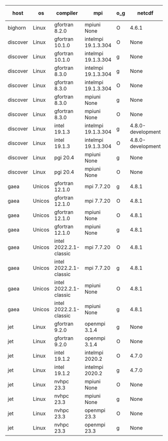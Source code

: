 

| host     | os       | compiler                              | mpi                      | o_g        | netcdf        | build       | u_pass          | u_fail          | s_pass            | s_fail            | e_pass             | e_fail             | nuopc_pass       | nuopc_fail       | artifacts link          |
|----------|----------|---------------------------------------|--------------------------|------------|---------------|-------------|-----------------|-----------------|-------------------|-------------------|--------------------|--------------------|------------------|------------------|-------------------------|
| bighorn | Linux | gfortran 8.2.0 | mpiuni None  | O | 4.6.1  | PASS | 12394 | 0 | 8 | 0 | 44 | 0 | None | None | <a href="https://github.com/esmf-org/esmf-test-artifacts/tree/d3471f06449e122c3296be8c2f45bed41cfe1956/develop/gfortran/8.2.0/O/mpiuni/None" target="_blank">d3471f0</a> | 
| discover | Linux | gfortran 10.1.0 | intelmpi 19.1.3.304  | O | None  | PASS | 13963 | 15 | 49 | 0 | 81 | 0 | 52 | 1 | <a href="https://github.com/esmf-org/esmf-test-artifacts/tree/82a8089fdd323bafd9edba79104665a0acb49242/develop/gfortran/10.1.0/O/intelmpi/19.1.3.304" target="_blank">82a8089</a> | 
| discover | Linux | gfortran 10.1.0 | intelmpi 19.1.3.304  | g | None  | PASS | 13963 | 15 | 49 | 0 | 81 | 0 | 52 | 1 | <a href="https://github.com/esmf-org/esmf-test-artifacts/tree/d79c9a5ef54cfcd3d93e7e9715a8c8f1ed4d41d9/develop/gfortran/10.1.0/g/intelmpi/19.1.3.304" target="_blank">d79c9a5</a> | 
| discover | Linux | gfortran 8.3.0 | intelmpi 19.1.3.304  | g | None  | PASS | 13963 | 15 | 49 | 0 | 81 | 0 | 52 | 1 | <a href="https://github.com/esmf-org/esmf-test-artifacts/tree/811f7e8aca41d15dd2d92c2f172a79f79ae84d94/develop/gfortran/8.3.0/g/intelmpi/19.1.3.304" target="_blank">811f7e8</a> | 
| discover | Linux | gfortran 8.3.0 | intelmpi 19.1.3.304  | O | None  | PASS | 13963 | 15 | 49 | 0 | 81 | 0 | 52 | 1 | <a href="https://github.com/esmf-org/esmf-test-artifacts/tree/33276fe70ecb3433373f4e58cb29ebada8b8973b/develop/gfortran/8.3.0/O/intelmpi/19.1.3.304" target="_blank">33276fe</a> | 
| discover | Linux | gfortran 8.3.0 | mpiuni None  | g | None  | PASS | 12394 | 0 | 8 | 0 | 44 | 0 | None | None | <a href="https://github.com/esmf-org/esmf-test-artifacts/tree/4fea40f769917af74abfca699d3216e101b141a2/develop/gfortran/8.3.0/g/mpiuni/None" target="_blank">4fea40f</a> | 
| discover | Linux | gfortran 8.3.0 | mpiuni None  | O | None  | PASS | 12394 | 0 | 8 | 0 | 44 | 0 | None | None | <a href="https://github.com/esmf-org/esmf-test-artifacts/tree/8fefe87acf3a78a557bb7f5c51da84cf8814b996/develop/gfortran/8.3.0/O/mpiuni/None" target="_blank">8fefe87</a> | 
| discover | Linux | intel 19.1.3 | intelmpi 19.1.3.304  | g | 4.8.0-development  | PASS | 13978 | 0 | 49 | 0 | 81 | 0 | 53 | 0 | <a href="https://github.com/esmf-org/esmf-test-artifacts/tree/37e7df4a4c2e9dea1f189140ab6a59523f32a93c/develop/intel/19.1.3/g/intelmpi/19.1.3.304" target="_blank">37e7df4</a> | 
| discover | Linux | intel 19.1.3 | intelmpi 19.1.3.304  | O | 4.8.0-development  | PASS | 13978 | 0 | 49 | 0 | 81 | 0 | 53 | 0 | <a href="https://github.com/esmf-org/esmf-test-artifacts/tree/a698e35a3bd8e13a4c6e309a3552d6bfe12c7a4a/develop/intel/19.1.3/O/intelmpi/19.1.3.304" target="_blank">a698e35</a> | 
| discover | Linux | pgi 20.4 | mpiuni None  | g | None  | PASS | None | None | None | None | None | None | None | None | <a href="https://github.com/esmf-org/esmf-test-artifacts/tree/184f841c3da5c8e7a540b3d414f611ad77966fd3/develop/pgi/20.4/g/mpiuni/None" target="_blank">184f841</a> | 
| discover | Linux | pgi 20.4 | mpiuni None  | O | None  | PASS | 12392 | 2 | 8 | 0 | 44 | 0 | None | None | <a href="https://github.com/esmf-org/esmf-test-artifacts/tree/a3f9081f2dd7105f643c01688df2f8dcc7ef83ad/develop/pgi/20.4/O/mpiuni/None" target="_blank">a3f9081</a> | 
| gaea | Unicos | gfortran 12.1.0 | mpi 7.7.20  | g | 4.8.1  | PASS | 13977 | 1 | 49 | 0 | 81 | 0 | 47 | 6 | <a href="https://github.com/esmf-org/esmf-test-artifacts/tree/eab3e82596babdb6b674bd379f8b9b15c301adaf/develop/gfortran/12.1.0/g/mpi/7.7.20" target="_blank">eab3e82</a> | 
| gaea | Unicos | gfortran 12.1.0 | mpi 7.7.20  | O | 4.8.1  | PASS | 13977 | 1 | 49 | 0 | 81 | 0 | 47 | 6 | <a href="https://github.com/esmf-org/esmf-test-artifacts/tree/ddf982a9cf4eadcc1d948af39023397f29f0fecb/develop/gfortran/12.1.0/O/mpi/7.7.20" target="_blank">ddf982a</a> | 
| gaea | Unicos | gfortran 12.1.0 | mpiuni None  | O | 4.8.1  | PASS | 12394 | 0 | 8 | 0 | 44 | 0 | None | None | <a href="https://github.com/esmf-org/esmf-test-artifacts/tree/79b492beea1a06d1685c53de7d0ae599003ffdf3/develop/gfortran/12.1.0/O/mpiuni/None" target="_blank">79b492b</a> | 
| gaea | Unicos | gfortran 12.1.0 | mpiuni None  | g | 4.8.1  | PASS | 12394 | 0 | 8 | 0 | 44 | 0 | None | None | <a href="https://github.com/esmf-org/esmf-test-artifacts/tree/d0631ad5334f31876d0e0631dc2ad2558aceab43/develop/gfortran/12.1.0/g/mpiuni/None" target="_blank">d0631ad</a> | 
| gaea | Unicos | intel 2022.2.1-classic | mpi 7.7.20  | O | 4.8.1  | PASS | 13978 | 0 | 49 | 0 | 81 | 0 | 47 | 6 | <a href="https://github.com/esmf-org/esmf-test-artifacts/tree/29c8381ea89d0b304ac443f5db754f2a907a5841/develop/intel/2022.2.1-classic/O/mpi/7.7.20" target="_blank">29c8381</a> | 
| gaea | Unicos | intel 2022.2.1-classic | mpi 7.7.20  | g | 4.8.1  | PASS | 13978 | 0 | 49 | 0 | 81 | 0 | 47 | 6 | <a href="https://github.com/esmf-org/esmf-test-artifacts/tree/a254c2cb9f680dc9b774a44e6e43b5d911ba4850/develop/intel/2022.2.1-classic/g/mpi/7.7.20" target="_blank">a254c2c</a> | 
| gaea | Unicos | intel 2022.2.1-classic | mpiuni None  | O | 4.8.1  | PASS | 12394 | 0 | 8 | 0 | 44 | 0 | None | None | <a href="https://github.com/esmf-org/esmf-test-artifacts/tree/ef55fca2621f4045697e3598c3fea4b7f06506e0/develop/intel/2022.2.1-classic/O/mpiuni/None" target="_blank">ef55fca</a> | 
| gaea | Unicos | intel 2022.2.1-classic | mpiuni None  | g | 4.8.1  | PASS | 12394 | 0 | 8 | 0 | 44 | 0 | None | None | <a href="https://github.com/esmf-org/esmf-test-artifacts/tree/5a6b331df6477d3abd1c099132262728c58e0781/develop/intel/2022.2.1-classic/g/mpiuni/None" target="_blank">5a6b331</a> | 
| jet | Linux | gfortran 9.2.0 | openmpi 3.1.4  | g | None  | PASS | 13978 | 0 | 49 | 0 | 81 | 0 | 52 | 1 | <a href="https://github.com/esmf-org/esmf-test-artifacts/tree/82d1acfb1426834be02f7bcd838717e543aec166/develop/gfortran/9.2.0/g/openmpi/3.1.4" target="_blank">82d1acf</a> | 
| jet | Linux | gfortran 9.2.0 | openmpi 3.1.4  | O | None  | PASS | 13978 | 0 | 49 | 0 | 81 | 0 | 52 | 1 | <a href="https://github.com/esmf-org/esmf-test-artifacts/tree/fecb58896dbcd77ec1e70ba11cc753fd243c8691/develop/gfortran/9.2.0/O/openmpi/3.1.4" target="_blank">fecb588</a> | 
| jet | Linux | intel 19.1.2 | intelmpi 2020.2  | O | 4.7.0  | PASS | 13978 | 0 | 49 | 0 | 81 | 0 | 53 | 0 | <a href="https://github.com/esmf-org/esmf-test-artifacts/tree/ef5d69f223f51bd4aeaadc542470a50c1875ae2b/develop/intel/19.1.2/O/intelmpi/2020.2" target="_blank">ef5d69f</a> | 
| jet | Linux | intel 19.1.2 | intelmpi 2020.2  | g | 4.7.0  | PASS | 13978 | 0 | 49 | 0 | 81 | 0 | 53 | 0 | <a href="https://github.com/esmf-org/esmf-test-artifacts/tree/c0fe7328a05216c7df08814e7fefd366e743a450/develop/intel/19.1.2/g/intelmpi/2020.2" target="_blank">c0fe732</a> | 
| jet | Linux | nvhpc 23.3 | mpiuni None  | O | None  | PASS | 12392 | 2 | 8 | 0 | 44 | 0 | None | None | <a href="https://github.com/esmf-org/esmf-test-artifacts/tree/8307d89cfb90f74f75cf797633d8e5b11e43e1f6/develop/nvhpc/23.3/O/mpiuni/None" target="_blank">8307d89</a> | 
| jet | Linux | nvhpc 23.3 | mpiuni None  | g | None  | PASS | 12394 | 0 | 6 | 2 | 44 | 0 | None | None | <a href="https://github.com/esmf-org/esmf-test-artifacts/tree/b43b96cf7fece00fef31afad183ff3f6c9bc0185/develop/nvhpc/23.3/g/mpiuni/None" target="_blank">b43b96c</a> | 
| jet | Linux | nvhpc 23.3 | openmpi 23.3  | O | None  | PASS | 0 | 9100 | 0 | 49 | 0 | 81 | 0 | 53 | <a href="https://github.com/esmf-org/esmf-test-artifacts/tree/dbe1d0d0417e7b81b50ebbea848925217f194e56/develop/nvhpc/23.3/O/openmpi/23.3" target="_blank">dbe1d0d</a> | 
| jet | Linux | nvhpc 23.3 | openmpi 23.3  | g | None  | PASS | 0 | 9100 | 0 | 49 | 0 | 81 | 0 | 53 | <a href="https://github.com/esmf-org/esmf-test-artifacts/tree/0b6701888348401549e9e9c811b07e07fd4b5329/develop/nvhpc/23.3/g/openmpi/23.3" target="_blank">0b67018</a> | 
